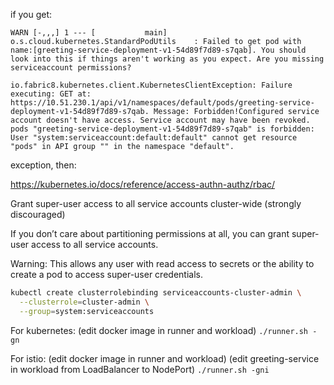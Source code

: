 if you get:
```
WARN [-,,,] 1 --- [           main] o.s.cloud.kubernetes.StandardPodUtils    : Failed to get pod with name:[greeting-service-deployment-v1-54d89f7d89-s7qab]. You should look into this if things aren't working as you expect. Are you missing serviceaccount permissions?

io.fabric8.kubernetes.client.KubernetesClientException: Failure executing: GET at: https://10.51.230.1/api/v1/namespaces/default/pods/greeting-service-deployment-v1-54d89f7d89-s7qab. Message: Forbidden!Configured service account doesn't have access. Service account may have been revoked. pods "greeting-service-deployment-v1-54d89f7d89-s7qab" is forbidden: User "system:serviceaccount:default:default" cannot get resource "pods" in API group "" in the namespace "default".
```
exception, then:

https://kubernetes.io/docs/reference/access-authn-authz/rbac/

Grant super-user access to all service accounts cluster-wide (strongly discouraged)

If you don’t care about partitioning permissions at all, you can grant super-user access to all service accounts.

Warning: This allows any user with read access to secrets or the ability to create a pod to access super-user credentials.
```bash
kubectl create clusterrolebinding serviceaccounts-cluster-admin \
  --clusterrole=cluster-admin \
  --group=system:serviceaccounts
```

For kubernetes: 
(edit docker image in runner and workload)
`./runner.sh -gn`

For istio: 
(edit docker image in runner and workload)
(edit greeting-service in workload from LoadBalancer to NodePort)
`./runner.sh -gni`